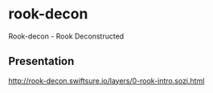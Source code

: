 # rook-decon

Rook-decon - Rook Deconstructed

## Presentation

http://rook-decon.swiftsure.io/layers/0-rook-intro.sozi.html
